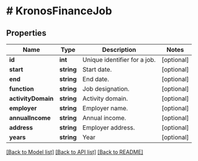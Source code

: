 # # KronosFinanceJob

## Properties

Name | Type | Description | Notes
------------ | ------------- | ------------- | -------------
**id** | **int** | Unique identifier for a job. | [optional]
**start** | **string** | Start date. | [optional]
**end** | **string** | End date. | [optional]
**function** | **string** | Job designation. | [optional]
**activityDomain** | **string** | Activity domain. | [optional]
**employer** | **string** | Employer name. | [optional]
**annualIncome** | **string** | Annual income. | [optional]
**address** | **string** | Employer address. | [optional]
**years** | **string** | Year | [optional]

[[Back to Model list]](../../README.md#models) [[Back to API list]](../../README.md#endpoints) [[Back to README]](../../README.md)
